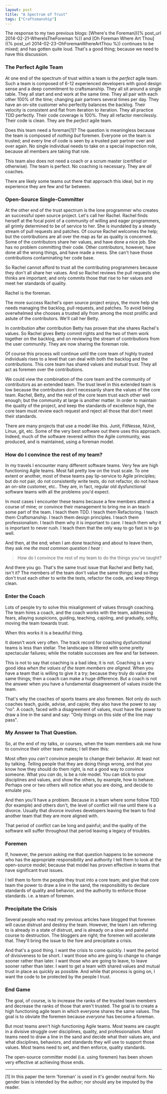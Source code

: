 ```yaml
---
layout: post
title: "A Spectrum of Trust"
tags: ["Craftsmanship"]
---
```


The response to my two previous blogs: [Where's the Foreman]({% post_url 2014-02-21-WhereIsTheForeman %}) and [Oh Foreman Where Art Thou]({% post_url 2014-02-23-OhForemanWhereArtThou %}) continues to be mixed; and has gotten quite loud.  That's a good thing; because we need to have this discussion.

### The Perfect Agile Team

At one end of the spectrum of trust within a team is the _perfect_ agile team. Such a team is composed of 6-12 experienced developers with good design sense and a deep commitment to craftsmanship. They all sit around a single table.  They all start and end work at the same time.  They all pair with each other 100% of the time; changing pair partners several times per day.  They have an on-site customer who perfectly balances the backlog.  Their velocity is consistent and flat from iteration to iteration.  They all practice TDD perfectly.  Their code coverage is 100%.  They all refactor mercilessly.  Their code is clean.  They are the _perfect_ agile team.

Does this team need a foreman[1]?  The question is meaningless because the team is composed of _nothing but_ foremen.  Everyone on the team is trusted; and every line of code is seen by a trusted pair partner over and over again.  No single individual needs to take on a special inspection role, because all members are taking that role.  

This team also does not need a coach or a scrum master (certified or otherwise).  The team is perfect.  No coaching is necessary.  They are _all_ coaches.

There are likely some teams out there that approach this ideal; but in my experience they are few and far between.

### Open-Source Single-Committer

At the other end of the trust spectrum is the lone programmer who creates an successful open source project.  Let's call her Rachel.  Rachel finds herself at the focal point of a community of willing and eager programmers, all grimly determined to be of service to her.  She is inundated by a steady stream of pull requests and patches.  Of course Rachel welcomes the help; but the contributions are all over the map as far as quality is concerned.  Some of the contributors share her values, and have done a nice job.  She has no problem committing their code.  Other contributors, however, have done all the wrong things, and have made a mess.  She can't have those contributions contaminating her code base.

So Rachel cannot afford to trust all the contributing programmers because they don't all share her values.  And so Rachel reviews the pull requests she thinks are important; and only commits those that rise to her values and meet her standards of quality.  

Rachel is the foreman.  

The more success Rachel's open source project enjoys, the more help she needs managing the backlog, pull requests, and patches.  To avoid being overwhelmed she chooses a trusted ally from among the most prolific and astute of the contributors.  We'll call her Betty.  

In contribution after contribution Betty has proven that she shares Rachel's values.  So Rachel gives Betty commit rights and the two of them work together on the backlog, and on reviewing the stream of contributions from the user community.  They are now sharing the foreman role.

Of course this process will continue until the core team of highly trusted individuals rises to a level that can deal with both the backlog and the contributions.  This core team has shared values and mutual trust.  They all act as foremen over the contributions.  

We could view the combination of the core team and the community of contributors as an extended team. The trust level in this extended team is low because the contributors don't necessarily share the values of the core team.  Rachel, Betty, and the rest of the core team trust each other well enough; but the community at large is another matter.  In order to maintain the quality of the project, and keep the standards of excellence high, the core team must review each request and reject all those that don't meet their standards.

There are many projects that use a model like this.  Junit, FitNesse, NUnit, Linux, git, etc.  Some of the very best software out there uses this approach.  Indeed, much of the software revered within the Agile community, was produced, and is maintained, using a foreman model.

### How do I convince the rest of my team?

In my travels I encounter many different software teams. Very few are high functioning Agile teams. Most fall pretty low on the trust scale.  To one extent or another, most of these teams pay lip-service to Agile principles; but do not pair, do not consistently write tests, do not refactor, do not have an on-site customer, etc..  They are, in fact, regular old dysfunctional software teams with all the problems you'd expect.

In most cases I encounter these teams because a few members attend a course of mine; or convince their management to bring me in an teach some part of the team.   I teach them TDD.  I teach them Refactoring.  I teach them Craftsmanship.  I teach them design principles.  I teach them professionalism.  I teach them why it is important to care.  I teach them why it is important to never rush.  I teach them that the only way to go fast is to go well.  

And then, at the end; when I am done teaching and about to leave them, they ask me _the most common question I hear_ :

>How do I convince the rest of my team to do the things you've taught?

And there you go.  That's the same trust issue that Rachel and Betty had, isn't it?  The members of the team don't value the same things; and so they don't trust each other to write the tests, refactor the code, and keep things clean.  

### Enter the Coach

Lots of people try to solve this misalignment of values through coaching.  The team hires a coach, and the coach works with the team, addressing fears, allaying suspicions, guiding, teaching, cajoling, and gradually, softly, moving the team towards trust. 

When this works it is a beautiful thing. 

It doesn't work very often.  The track record for coaching dysfunctional teams is less than stellar.  The landscape is littered with some pretty spectacular failures; while the notable successes are few and far between.  

This is not to say that coaching is a bad idea; it is not.  Coaching is a very good idea _when the values of the team members are aligned_.  When you have a team that is willing to give it a try; because they truly do value the same things; then a coach can make a huge difference.  But a coach is not the answer when you have a fundamental disagreement of values inside the team.  

That's why the coaches of sports teams are also foremen.  Not only do such coaches teach, guide, advise, and cajole; they also have the power to say "no".  A coach, faced with a disagreement of values, must have the power to draw a line in the sand and say: "Only things on this side of the line may pass".

### My Answer to That Question.

So, at the end of my talks, or courses, when the team members ask me how to convince their other team mates; I tell them this:

Most often you _can't_ convince people to change their behavior.  At least not by talking.  Telling people that they are doing things wrong, and that _you_ know how they should do them right, is not a good way to convince someone.  What you _can_ do, is be a role model.  You can stick to your disciplines and values, and show the others, by example, how to behave.  Perhaps one or two others will notice what you are doing, and decide to emulate you.  

And then you'll have a problem.  Because in a team where some follow TDD (for example) and others don't, the level of conflict will rise until there is a divorce.  Usually that divorce involves developers leaving the team to find another team that they are more aligned with. 

That period of conflict can be long and painful; and the quality of the software will suffer throughout that period leaving a legacy of troubles.

### Foremen

If, however, the person asking me that question happens to be someone who has the appropriate responsibility and authority I tell them to look at the open-source model; because that model has proven effective in teams that have significant trust issues.  

I tell them to form the people they trust into a core team; and give that core team the power to draw a line in the sand, the responsibility to declare standards of quality and behavior, and the authority to enforce those standards.  i.e. a team of foremen.

### Precipitate the Crisis

Several people who read my previous articles have blogged that foremen will cause distrust and destroy the team.  However, the team I am referring to is already in a state of distrust, and is already on a slow and painful course to destruction.  The bloggers are right; the foremen will accelerate that.  They'll bring the issue to the fore and precipitate a crisis.

And that's a good thing.  I want the crisis to come quickly.  I want the period of divisiveness to be short.  I want those who are going to change to change sooner rather than later.  I want those who are going to leave, to leave sooner rather than later.  I want to get a team with shared values and mutual trust in place as quickly as possible.  And while that process is going on, I want the code to be protected by the people I trust.

### End Game

The goal, of course, is to increase the ranks of the trusted team members and decrease the ranks of those that aren't trusted.  The goal is to create a high functioning agile team in which everyone shares the same values.  The goal is to obviate the foremen because _everyone_ has become a foreman.  

But most teams aren't high functioning Agile teams. Most teams are caught in a divisive struggle over disciplines, quality, and professionalism. Most teams need to draw a line in the sand and decide what their values are, and what disciplines, behaviors, and standards they will use to support those values.  Most teams need to set, and then enforce, quality standards.  

The open-source committer model (i.e. using foremen) has been shown very effective at achieving those ends.









 











----
[1] In this paper the term 'foreman' is used in it's gender neutral form.  No gender bias is intended by the author; nor should any be imputed by the reader.




  

